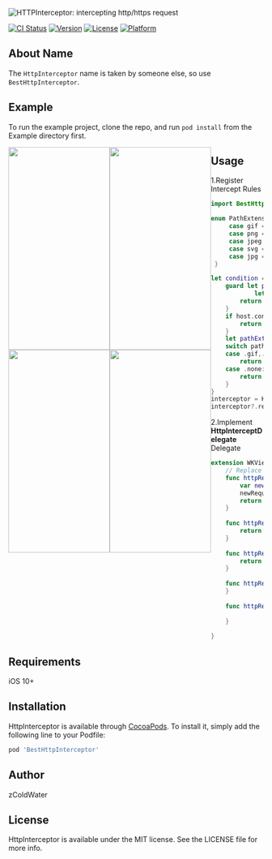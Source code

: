 ![HTTPInterceptor: intercepting http/https request](http://47.99.237.180:2088/files/6a93b4a10761a6fd68b482ba27947c35)

[![CI Status](https://img.shields.io/badge/build-success-green)](https://travis-ci.org/1486297824@qq.com/HttpInterceptor)
[![Version](https://img.shields.io/badge/pod-v1.0.1-green)](https://cocoapods.org/pods/HttpInterceptor)
[![License](https://img.shields.io/badge/license-MIT-blue)](https://cocoapods.org/pods/HttpInterceptor)
[![Platform](https://img.shields.io/badge/platform-ios-lightgrey)](https://cocoapods.org/pods/HttpInterceptor)

## About Name
The `HttpInterceptor` name is taken by someone else, so use `BestHttpInterceptor`.

## Example

To run the example project, clone the repo, and run `pod install` from the Example directory first.

<div>
<img style="float: left;" src="http://47.99.237.180:2088/files/f689553368e1ced61ce4c1932757f71a" width="200" height="400" />

<img style="float: left;" src="http://47.99.237.180:2088/files/21c6bccc5dc85983e73c09794dd48a75" width="200" height="400" />

<img style="float: left;" src="http://47.99.237.180:2088/files/0426219c13311c0e680fed353c8da725" width="200" height="400" />

<img style="float: left;" src="http://47.99.237.180:2088/files/8b2e4a9d43903b2aa8ff9d6ff3dba111" width="200" height="400" />
</div>

## Usage

1.Register Intercept Rules
```swift
import BestHttpInterceptor

enum PathExtension: String {
     case gif = "gif"
     case png = "png"
     case jpeg = "jpeg"
     case svg = "svg"
     case jpg = "jpg"
 }

let condition = HttpIntercepCondition(schemeType: .all) { (request) -> Bool in
    guard let pathExtensionStr = request.url?.pathExtension,
            let host = request.url?.host else {
        return false
    }
    if host.contains("ss") || host.contains("timgmb") {
        return true
    }
    let pathExtension = WKViewController.PathExtension(rawValue: pathExtensionStr)
    switch pathExtension {
    case .gif,.jpeg,.png,.svg,.jpg:
        return true
    case .none:
        return false
    }
}
interceptor = HttpInterceptor(condition: condition, delegate: self)
interceptor?.register()
```

2.Implement **HttpInterceptDelegate** Delegate
```swift
extension WKViewController: HttpInterceptDelegate {
    // Replace Request URL
    func httpRequest(request: URLRequest) -> URLRequest {
        var newRequest = request
        newRequest.url = URL(string: "https://timgsa.baidu.com/timg?image&quality=80&size=b9999_10000&sec=1577182928067&di=4a039119f074e775880d33ee7589e556&imgtype=0&src=http%3A%2F%2Fimg.mp.itc.cn%2Fupload%2F20170307%2Fc1529f8154f949ef83abee83f6d5ece7.jpg")!
        return newRequest
    }
    
    func httpRequest(response: URLResponse) -> URLResponse {
        return response
    }
    
    func httpRequest(request: URLRequest, data: Data) -> Data {
        return data
    }
    
    func httpRequest(request: URLRequest, didCompleteWithError error: Error?) {
    }
    
    func httpRequest(request: URLRequest, didFinishCollecting metrics: URLSessionTaskMetrics) {
        
    }
    
}
```


## Requirements

iOS 10+

## Installation

HttpInterceptor is available through [CocoaPods](https://cocoapods.org). To install
it, simply add the following line to your Podfile:

```ruby
pod 'BestHttpInterceptor'
```

## Author

zColdWater

## License

HttpInterceptor is available under the MIT license. See the LICENSE file for more info.
